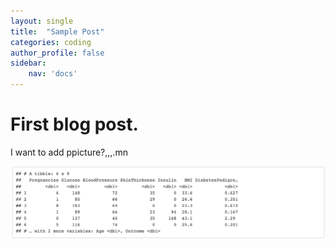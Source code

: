 ```yaml
---
layout: single
title:  "Sample Post"
categories: coding
author_profile: false
sidebar:
    nav: 'docs'
---
```


# First blog post.

I want to add ppicture?,,,.mn

![diabetes5](images/2022-07-08-first/diabetes5-7293071.png)